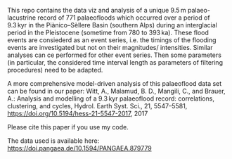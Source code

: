 This repo contains the data viz and analysis of a unique 9.5 m palaeo-lacustrine record of 771 palaeofloods which 
occurred over a period of 9.3 kyr in the Piànico–Sèllere Basin (southern Alps) during an interglacial period in the Pleistocene (sometime from 780 to 393 ka).
These flood events are consiederd as an event series, i.e. the timings of the flooding events are investigated but not on their magnitudes/ intensities. 
Similar analyses can ce performed for other event series. Then some parameters (in particular, the considered time interval length as parameters of filtering procedures) need to be adapted.

A more comprehensive model-driven analysis of this palaeoflood data set can be found in our paper:
Witt, A., Malamud, B. D., Mangili, C., and Brauer, A.: Analysis and modelling of a 9.3 kyr palaeoflood record: correlations, clustering, and cycles, 
Hydrol. Earth Syst. Sci., 21, 5547–5581, https://doi.org/10.5194/hess-21-5547-2017, 2017

Please cite this paper if you use my code.

The data used is available here:
https://doi.pangaea.de/10.1594/PANGAEA.879779

